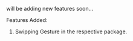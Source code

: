 will be adding new features soon...

Features Added:
1) Swipping Gesture in the respective package.
